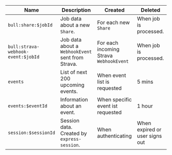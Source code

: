 | Name                               | Description                                       | Created                                 | Deleted                          |
| ---------------------------------- | ------------------------------------------------- | --------------------------------------- | -------------------------------- |
| `bull:share:$jobId`                | Job data about a new `Share`.                     | For each new `Share`                    | When job is processed.           |
| `bull:strava-webhook-event:$jobId` | Job data about a `WebhookEvent` sent from Strava. | For each incoming Strava `WebhookEvent` | When job is processed.           |
| `events`                           | List of next 200 upcoming events.                 | When event list is requested            | 5 mins                           |
| `events:$eventId`                  | Information about an event.                       | When specific event ist requested       | 1 hour                           |
| `session:$sessionId`               | Session data. Created by `express-session`.       | When authenticating                     | When expired or user signs out   |

